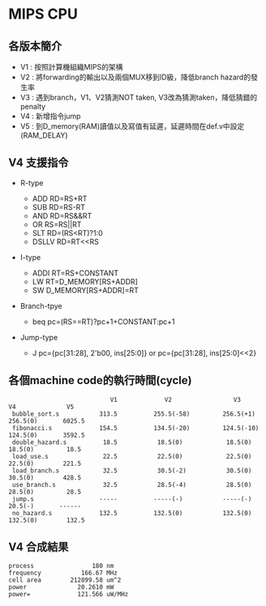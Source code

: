 # MIPS CPU

## 各版本簡介

* V1 : 按照計算機組織MIPS的架構
* V2 : 將forwarding的輸出以及兩個MUX移到ID級，降低branch hazard的發生率
* V3 : 遇到branch，V1、V2猜測NOT taken, V3改為猜測taken，降低猜錯的penalty
* V4 : 新增指令jump
* V5 : 到D_memory(RAM)讀值以及寫值有延遲，延遲時間在def.v中設定(RAM_DELAY)

## V4 支援指令

* R-type
	* ADD     RD=RS+RT
	* SUB     RD=RS-RT
	* AND     RD=RS&&RT
	* OR      RS=RS||RT
	* SLT     RD=(RS<RT)?1:0
	* DSLLV   RD=RT<<RS
         
* I-type
	* ADDI    RT=RS+CONSTANT
	* LW      RT=D_MEMORY[RS+ADDR]
	* SW      D_MEMORY[RS+ADDR]=RT
         
* Branch-tpye
	* beq     pc=(RS==RT)?pc+1+CONSTANT:pc+1
       
* Jump-type
	* J       pc={pc[31:28], 2'b00, ins[25:0]} or  pc={pc[31:28], ins[25:0]<<2}

## 各個machine code的執行時間(cycle)
                                V1             V2                 V3              V4              V5
     bubble_sort.s           313.5          255.5(-58)         256.5(+1)        256.5(0)       6025.5
     fibonacci.s             154.5          134.5(-20)         124.5(-10)       124.5(0)       3592.5
     double_hazard.s          18.5           18.5(0)            18.5(0)          18.5(0)         18.5
     load_use.s               22.5           22.5(0)            22.5(0)          22.5(0)        221.5
     load_branch.s            32.5           30.5(-2)           30.5(0)          30.5(0)        428.5
     use_branch.s             32.5           28.5(-4)           28.5(0)          28.5(0)         28.5
     jump.s                  -----          -----(-)           -----(-)          20.5(-)       ------
     no_hazard.s             132.5          132.5(0)           132.5(0)         132.5(0)        132.5

## V4 合成結果

	process                180 nm
	frequency           166.67 MHz
	cell area        212899.58 um^2
	power              20.2610 mW
	power=             121.566 uW/MHz
